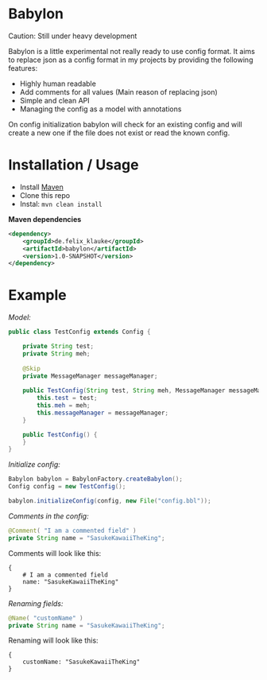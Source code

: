 # Babylon

Caution: Still under heavy development

Babylon is a little experimental not really ready to use config format. It aims to replace
json as a config format in my projects by providing the following features: 
- Highly human readable
- Add comments for all values (Main reason of replacing json)
- Simple and clean API
- Managing the config as a model with annotations

On config initialization babylon will check for an existing config and will create a new one
if the file does not exist or read the known config.

# Installation / Usage

- Install [Maven](http://maven.apache.org/download.cgi)
- Clone this repo
- Instal: ```mvn clean install```

**Maven dependencies**

```xml
<dependency>
    <groupId>de.felix_klauke</groupId>
    <artifactId>babylon</artifactId>
    <version>1.0-SNAPSHOT</version>
</dependency>
```

# Example

_Model:_
```java
public class TestConfig extends Config {

    private String test;
    private String meh;
    
    @Skip
    private MessageManager messageManager;
    
    public TestConfig(String test, String meh, MessageManager messageManager) {
        this.test = test;
        this.meh = meh;
        this.messageManager = messageManager;
    }

    public TestConfig() {
    }
}
```

_Initialize config:_
```java
Babylon babylon = BabylonFactory.createBabylon();
Config config = new TestConfig();

babylon.initializeConfig(config, new File("config.bbl"));
```

_Comments in the config:_
```java
@Comment( "I am a commented field" )
private String name = "SasukeKawaiiTheKing";
```

Comments will look like this: 
```
{
	# I am a commented field
	name: "SasukeKawaiiTheKing"
}
```

_Renaming fields:_
```java
@Name( "customName" )
private String name = "SasukeKawaiiTheKing";
```

Renaming will look like this:
```
{
	customName: "SasukeKawaiiTheKing"
}
```